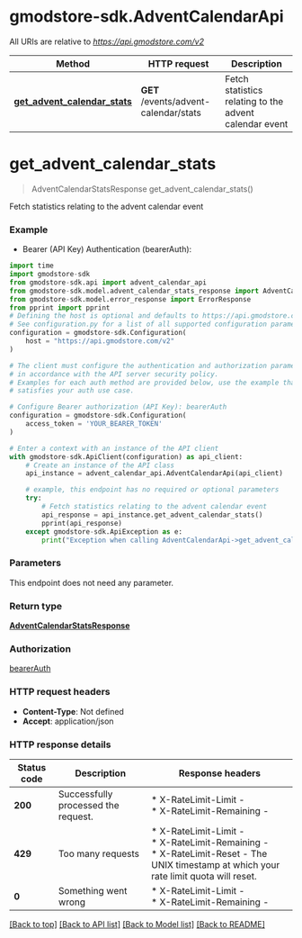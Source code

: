 # gmodstore-sdk.AdventCalendarApi

All URIs are relative to *https://api.gmodstore.com/v2*

Method | HTTP request | Description
------------- | ------------- | -------------
[**get_advent_calendar_stats**](AdventCalendarApi.md#get_advent_calendar_stats) | **GET** /events/advent-calendar/stats | Fetch statistics relating to the advent calendar event


# **get_advent_calendar_stats**
> AdventCalendarStatsResponse get_advent_calendar_stats()

Fetch statistics relating to the advent calendar event

### Example

* Bearer (API Key) Authentication (bearerAuth):

```python
import time
import gmodstore-sdk
from gmodstore-sdk.api import advent_calendar_api
from gmodstore-sdk.model.advent_calendar_stats_response import AdventCalendarStatsResponse
from gmodstore-sdk.model.error_response import ErrorResponse
from pprint import pprint
# Defining the host is optional and defaults to https://api.gmodstore.com/v2
# See configuration.py for a list of all supported configuration parameters.
configuration = gmodstore-sdk.Configuration(
    host = "https://api.gmodstore.com/v2"
)

# The client must configure the authentication and authorization parameters
# in accordance with the API server security policy.
# Examples for each auth method are provided below, use the example that
# satisfies your auth use case.

# Configure Bearer authorization (API Key): bearerAuth
configuration = gmodstore-sdk.Configuration(
    access_token = 'YOUR_BEARER_TOKEN'
)

# Enter a context with an instance of the API client
with gmodstore-sdk.ApiClient(configuration) as api_client:
    # Create an instance of the API class
    api_instance = advent_calendar_api.AdventCalendarApi(api_client)

    # example, this endpoint has no required or optional parameters
    try:
        # Fetch statistics relating to the advent calendar event
        api_response = api_instance.get_advent_calendar_stats()
        pprint(api_response)
    except gmodstore-sdk.ApiException as e:
        print("Exception when calling AdventCalendarApi->get_advent_calendar_stats: %s\n" % e)
```


### Parameters
This endpoint does not need any parameter.

### Return type

[**AdventCalendarStatsResponse**](AdventCalendarStatsResponse.md)

### Authorization

[bearerAuth](../README.md#bearerAuth)

### HTTP request headers

 - **Content-Type**: Not defined
 - **Accept**: application/json


### HTTP response details

| Status code | Description | Response headers |
|-------------|-------------|------------------|
**200** | Successfully processed the request. |  * X-RateLimit-Limit -  <br>  * X-RateLimit-Remaining -  <br>  |
**429** | Too many requests |  * X-RateLimit-Limit -  <br>  * X-RateLimit-Remaining -  <br>  * X-RateLimit-Reset - The UNIX timestamp at which your rate limit quota will reset. <br>  |
**0** | Something went wrong |  * X-RateLimit-Limit -  <br>  * X-RateLimit-Remaining -  <br>  |

[[Back to top]](#) [[Back to API list]](../README.md#documentation-for-api-endpoints) [[Back to Model list]](../README.md#documentation-for-models) [[Back to README]](../README.md)

